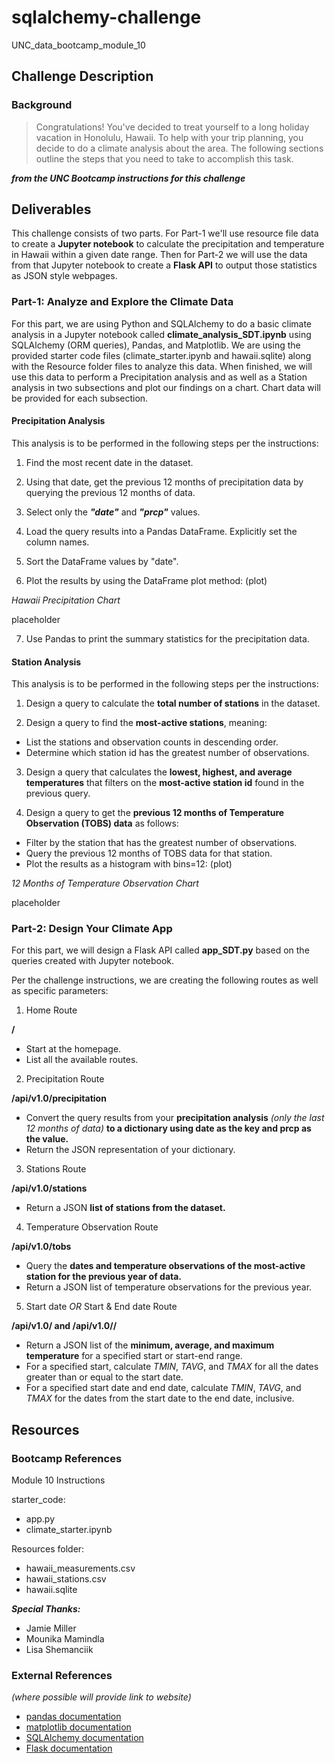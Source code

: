 # sqlalchemy-challenge
UNC_data_bootcamp_module_10

## Challenge Description
### Background
> Congratulations! You've decided to treat yourself to a long holiday vacation in Honolulu, Hawaii. To help with your trip planning, you decide to do a climate analysis about the area. The following sections outline the steps that you need to take to accomplish this task.

***from the UNC Bootcamp instructions for this challenge***

## Deliverables
This challenge consists of two parts. For Part-1 we'll use resource file data to create a __Jupyter notebook__ to calculate the precipitation and temperature in Hawaii within a given date range. Then for Part-2 we will use the data from that Jupyter notebook to create a __Flask API__ to output those statistics as JSON style webpages.

### Part-1: Analyze and Explore the Climate Data
For this part, we are using Python and SQLAlchemy to do a basic climate analysis in a Jupyter notebook called __climate_analysis_SDT.ipynb__ using SQLAlchemy (ORM queries), Pandas, and Matplotlib. We are using the provided starter code files (climate_starter.ipynb and hawaii.sqlite) along with the Resource folder files to analyze this data. When finished, we will use this data to perform a Precipitation analysis and as well as a Station analysis in two subsections and plot our findings on a chart. Chart data will be provided for each subsection.

#### Precipitation Analysis
This analysis is to be performed in the following steps per the instructions:
1) Find the most recent date in the dataset.

2) Using that date, get the previous 12 months of precipitation data by querying the previous 12 months of data.

3) Select only the ___"date"___ and ___"prcp"___ values.

4) Load the query results into a Pandas DataFrame. Explicitly set the column names.

5) Sort the DataFrame values by "date".

6) Plot the results by using the DataFrame plot method: (plot)

_Hawaii Precipitation Chart_

placeholder

7) Use Pandas to print the summary statistics for the precipitation data.

#### Station Analysis
This analysis is to be performed in the following steps per the instructions:
1) Design a query to calculate the __total number of stations__ in the dataset.

2) Design a query to find the __most-active stations__, meaning:
* List the stations and observation counts in descending order.
* Determine which station id has the greatest number of observations.

3) Design a query that calculates the __lowest, highest, and average temperatures__ that filters on the __most-active station id__ found in the previous query.

4) Design a query to get the __previous 12 months of Temperature Observation (TOBS) data__ as follows:
* Filter by the station that has the greatest number of observations.
* Query the previous 12 months of TOBS data for that station.
* Plot the results as a histogram with bins=12: (plot)

_12 Months of Temperature Observation Chart_

placeholder

### Part-2: Design Your Climate App
For this part, we will design a Flask API called __app_SDT.py__ based on the queries created with Jupyter notebook.

Per the challenge instructions, we are creating the following routes as well as specific parameters:
1) Home Route

__/__
* Start at the homepage.
* List all the available routes.

2) Precipitation Route

__/api/v1.0/precipitation__
* Convert the query results from your __precipitation analysis__ _(only the last 12 months of data)_ __to a dictionary using date as the key and prcp as the value.__
* Return the JSON representation of your dictionary.

3) Stations Route

__/api/v1.0/stations__
* Return a JSON __list of stations from the dataset.__

4) Temperature Observation Route

__/api/v1.0/tobs__
* Query the __dates and temperature observations of the most-active station for the previous year of data.__
* Return a JSON list of temperature observations for the previous year.

5) Start date _OR_ Start & End date Route

__/api/v1.0/<start> and /api/v1.0/<start>/<end>__
* Return a JSON list of the __minimum, average, and maximum temperature__ for a specified start or start-end range.
* For a specified start, calculate _TMIN_, _TAVG_, and _TMAX_ for all the dates greater than or equal to the start date.
* For a specified start date and end date, calculate _TMIN_, _TAVG_, and _TMAX_ for the dates from the start date to the end date, inclusive.

## Resources
### Bootcamp References
Module 10 Instructions

starter_code:
* app.py
* climate_starter.ipynb

Resources folder:
* hawaii_measurements.csv
* hawaii_stations.csv
* hawaii.sqlite

***Special Thanks:***
* Jamie Miller
* Mounika Mamindla
* Lisa Shemanciik

### External References
_(where possible will provide link to website)_
* [pandas documentation](https://pandas.pydata.org/docs/reference/general_functions.html)
* [matplotlib documentation](https://matplotlib.org/stable/index.html)
* [SQLAlchemy documentation](https://docs.sqlalchemy.org/en/20/)
* [Flask documentation](https://flask.palletsprojects.com/en/2.3.x/)

